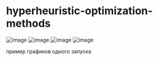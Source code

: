 # hyperheuristic-optimization-methods
![image](https://github.com/user-attachments/assets/f0ae2535-1ea3-4c16-87ea-f4f894ce87ce)
![image](https://github.com/user-attachments/assets/edb6a06a-0ef3-4bc6-8125-e5f750ec2361)
![image](https://github.com/user-attachments/assets/9d55b242-5ba0-4fe8-9aaa-cbf68df46a89)
![image](https://github.com/user-attachments/assets/db8183c5-0eca-46f5-b3b2-279f0dfa562b)






пример графиков одного запуска 
